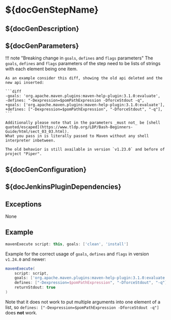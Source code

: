 # ${docGenStepName}

## ${docGenDescription}

## ${docGenParameters}

!!! note "Breaking change in `goals`, `defines` and `flags` parameters"
    The `goals`, `defines` and `flags` parameters of the step need to be lists of strings with each element being one item.

    As an example consider this diff, showing the old api deleted and the new api inserted:

    ```diff
    -goals: 'org.apache.maven.plugins:maven-help-plugin:3.1.0:evaluate',
    -defines: "-Dexpression=$pomPathExpression -DforceStdout -q",
    +goals: ['org.apache.maven.plugins:maven-help-plugin:3.1.0:evaluate'],
    +defines: ["-Dexpression=$pomPathExpression", "-DforceStdout", "-q"],
    ```

    Additionally please note that in the parameters _must not_ be [shell quoted/escaped](https://www.tldp.org/LDP/Bash-Beginners-Guide/html/sect_03_03.html).
    What you pass in is literally passed to Maven without any shell interpreter inbetween.

    The old behavior is still available in version `v1.23.0` and before of project "Piper".

## ${docGenConfiguration}

## ${docJenkinsPluginDependencies}

## Exceptions

None

## Example

```groovy
mavenExecute script: this, goals: ['clean', 'install']
```

Example for the correct usage of `goals`, `defines` and `flags` in version `v1.24.0` and newer:

```groovy
mavenExecute(
    script: script,
    goals: ['org.apache.maven.plugins:maven-help-plugin:3.1.0:evaluate'],
    defines: ["-Dexpression=$pomPathExpression", "-DforceStdout", "-q"],
    returnStdout: true
)
```

Note that it does not work to put multiple arguments into one element of a list, so `defines: ["-Dexpression=$pomPathExpression -DforceStdout -q"]` does **not** work.
